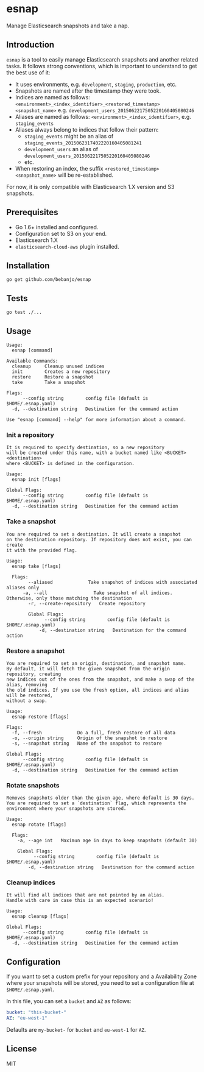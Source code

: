 # esnap

Manage Elasticsearch snapshots and take a nap.

## Introduction

`esnap` is a tool to easily manage Elasticsearch snapshots and another
related tasks. It follows strong conventions, which is important to understand
to get the best use of it:

* It uses environments, e.g. `development`, `staging`, `production`, etc.
* Snapshots are named after the timestamp they were took.
* Indices are named as follows: `<environment>_<index_identifier>_<restored_timestamp><snapshot_name>`
  e.g. `development_users_2015062217505220160405080246`
* Aliases are named as follows: `<environment>_<index_identifier>`, e.g. `staging_events`
* Aliases always belong to indices that follow their pattern:
  * `staging_events` might be an alias of `staging_events_2015062317402220160405081241`
  * `development_users` an alias of `development_users_2015062217505220160405080246`
  * etc.
* When restoring an index, the suffix `<restored_timestamp><snapshot_name>` will be re-established.

For now, it is only compatible with Elasticsearch 1.X version and S3 snapshots.

## Prerequisites

* Go 1.6+ installed and configured.
* Configuration set to S3 on your end.
* Elasticsearch 1.X
* `elasticsearch-cloud-aws` plugin installed.

## Installation

`go get github.com/bebanjo/esnap`

## Tests

`go test ./...`

## Usage

```
Usage:
  esnap [command]

Available Commands:
  cleanup     Cleanup unused indices
  init        Creates a new repository
  restore     Restore a snapshot
  take        Take a snapshot

Flags:
      --config string        config file (default is $HOME/.esnap.yaml)
  -d, --destination string   Destination for the command action

Use "esnap [command] --help" for more information about a command.
```

### Init a repository

```
It is required to specify destination, so a new repository
will be created under this name, with a bucket named like <BUCKET><destination>
where <BUCKET> is defined in the configuration.

Usage:
  esnap init [flags]

Global Flags:
      --config string        config file (default is $HOME/.esnap.yaml)
  -d, --destination string   Destination for the command action
```

### Take a snapshot

```
You are required to set a destination. It will create a snapshot
on the destination repository. If repository does not exist, you can create
it with the provided flag.

Usage:
  esnap take [flags]

  Flags:
        --aliased             Take snapshot of indices with associated aliases only
	  -a, --all                 Take snapshot of all indices. Otherwise, only those matching the destination
	    -r, --create-repository   Create repository

	    Global Flags:
	          --config string        config file (default is $HOME/.esnap.yaml)
		    -d, --destination string   Destination for the command action
```

### Restore a snapshot

```
You are required to set an origin, destination, and snapshot name.
By default, it will fetch the given snapshot from the origin repository, creating
new indices out of the ones from the snapshot, and make a swap of the alias, removing
the old indices. If you use the fresh option, all indices and alias will be restored,
without a swap.

Usage:
  esnap restore [flags]

Flags:
  -f, --fresh             Do a full, fresh restore of all data
  -o, --origin string     Origin of the snapshot to restore
  -s, --snapshot string   Name of the snapshot to restore

Global Flags:
      --config string        config file (default is $HOME/.esnap.yaml)
  -d, --destination string   Destination for the command action

```

### Rotate snapshots

```
Removes snapshots older than the given age, where default is 30 days.
You are required to set a `destination` flag, which represents the
environment where your snapshots are stored.

Usage:
  esnap rotate [flags]

  Flags:
    -a, --age int   Maximun age in days to keep snapshots (default 30)

    Global Flags:
          --config string        config file (default is $HOME/.esnap.yaml)
	    -d, --destination string   Destination for the command action

```

### Cleanup indices

```
It will find all indices that are not pointed by an alias.
Handle with care in case this is an expected scenario!

Usage:
  esnap cleanup [flags]

Global Flags:
      --config string        config file (default is $HOME/.esnap.yaml)
  -d, --destination string   Destination for the command action
```

## Configuration

If you want to set a custom prefix for your repository and a Availability Zone
where your snapshots will be stored, you need to set a configuration file
at `$HOME/.esnap.yaml`.

In this file, you can set a `bucket` and `AZ` as follows:

```yaml
bucket: "this-bucket-"
AZ: "eu-west-1"
```

Defaults are `my-bucket-` for `bucket` and `eu-west-1` for `AZ`.

## License

MIT
